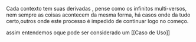 Cada contexto tem suas derivadas , pense como os infinitos multi-versos, nem sempre as coisas acontecem da mesma forma, há casos onde da tudo certo,outros onde este processo é impedido de continuar logo no começo.

assim entendemos oque pode ser considerado um [[Caso de Uso]]